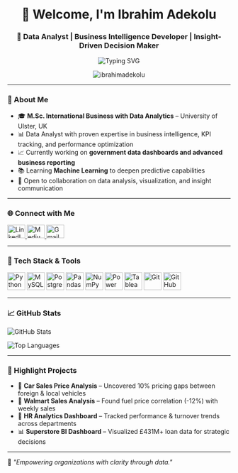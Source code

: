 <h1 align="center">👋 Welcome, I'm Ibrahim Adekolu</h1>
<h3 align="center">🎯 Data Analyst | Business Intelligence Developer | Insight-Driven Decision Maker</h3>

<p align="center">
  <img src="https://readme-typing-svg.demolab.com?font=Fira+Code&size=20&duration=4000&pause=1000&color=00BFFF&center=true&vCenter=true&multiline=true&width=800&height=80&lines=Transforming+Data+into+Business+Intelligence;Power+BI+%7C+SQL+%7C+Python+%7C+Excel+%7C+Tableau+Expert;Currently+Learning+Machine+Learning+to+Enhance+Predictive+Analytics" alt="Typing SVG" />
</p>

<p align="center">
  <img src="https://komarev.com/ghpvc/?username=ibrahimadekolu&label=Profile%20Views&color=0e75b6&style=flat" alt="ibrahimadekolu" />
</p>

---

### 🚀 About Me
- 🎓 **M.Sc. International Business with Data Analytics** – University of Ulster, UK  
- 📊 Data Analyst with proven expertise in business intelligence, KPI tracking, and performance optimization  
- 📈 Currently working on **government data dashboards and advanced business reporting**  
- 📚 Learning **Machine Learning** to deepen predictive capabilities  
- 💼 Open to collaboration on data analysis, visualization, and insight communication

---

### 🌐 Connect with Me  
<p align="left">
  <a href="https://www.linkedin.com/in/ibrahimadekolu" target="_blank">
    <img src="https://cdn.jsdelivr.net/npm/simple-icons@v3/icons/linkedin.svg" alt="LinkedIn" height="30" width="40"/>
  </a>
  <a href="https://medium.com/@ibrahimadekolu" target="_blank">
    <img src="https://cdn.jsdelivr.net/npm/simple-icons@v3/icons/medium.svg" alt="Medium" height="30" width="40"/>
  </a>
  <a href="mailto:ibrahimadekolu@gmail.com">
    <img src="https://cdn.jsdelivr.net/npm/simple-icons@v3/icons/gmail.svg" alt="Gmail" height="30" width="40"/>
  </a>
</p>

---

### 🧰 Tech Stack & Tools  
<p align="left">
  <img src="https://cdn.jsdelivr.net/gh/devicons/devicon/icons/python/python-original.svg" width="40" height="40" alt="Python"/>
  <img src="https://cdn.jsdelivr.net/gh/devicons/devicon/icons/mysql/mysql-original-wordmark.svg" width="40" height="40" alt="MySQL"/>
  <img src="https://cdn.jsdelivr.net/gh/devicons/devicon/icons/postgresql/postgresql-original-wordmark.svg" width="40" height="40" alt="PostgreSQL"/>
  <img src="https://cdn.jsdelivr.net/gh/devicons/devicon/icons/pandas/pandas-original.svg" width="40" height="40" alt="Pandas"/>
  <img src="https://cdn.jsdelivr.net/gh/devicons/devicon/icons/numpy/numpy-original.svg" width="40" height="40" alt="NumPy"/>
  <img src="https://upload.wikimedia.org/wikipedia/commons/c/cf/Microsoft_Power_BI_Logo.svg" width="40" height="40" alt="Power BI"/>
  <img src="https://upload.wikimedia.org/wikipedia/commons/4/4b/Tableau_Logo.png" width="40" height="40" alt="Tableau"/>
  <img src="https://cdn.jsdelivr.net/gh/devicons/devicon/icons/git/git-original.svg" width="40" height="40" alt="Git"/>
  <img src="https://cdn.jsdelivr.net/gh/devicons/devicon/icons/github/github-original.svg" width="40" height="40" alt="GitHub"/>
</p>

---

### 📈 GitHub Stats
<p align="left">
  <img src="https://github-readme-stats.vercel.app/api?username=ibrahimadekolu&show_icons=true&theme=radical" alt="GitHub Stats"/>
</p>
<p align="left">
  <img src="https://github-readme-stats.vercel.app/api/top-langs/?username=ibrahimadekolu&layout=compact&theme=radical" alt="Top Languages"/>
</p>

---

### 🧠 Highlight Projects  
- 🚗 **Car Sales Price Analysis** – Uncovered 10% pricing gaps between foreign & local vehicles  
- 🏬 **Walmart Sales Analysis** – Found fuel price correlation (-12%) with weekly sales  
- 👥 **HR Analytics Dashboard** – Tracked performance & turnover trends across departments  
- 📊 **Superstore BI Dashboard** – Visualized £431M+ loan data for strategic decisions

---

🌟 *"Empowering organizations with clarity through data."*
